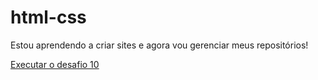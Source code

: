 # html-css

Estou aprendendo a criar sites e agora vou gerenciar meus repositórios!

<a href="https://cauagm.github.io/html-css/desafios/d010/index.html" target="_blank" rel="external">Executar o desafio 10</a>